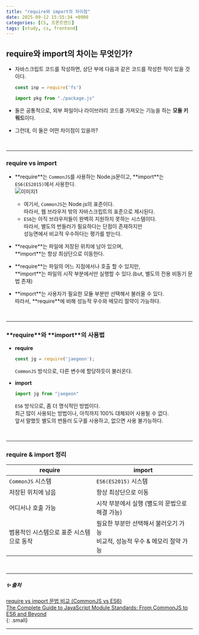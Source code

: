 ```yaml
---
title: "require와 import의 차이점"
date: 2025-09-12 15:55:34 +0900
categories: [CS, 프론트엔드]
tags: [study, cs, frontend]
---
```


## **require와 import의 차이는 무엇인가?**  

- 자바스크립트 코드를 작성하면, 상단 부에 다음과 같은 코드를 작성한 적이 있을 것이다.  
  
  ```js
  const inp = require('fs')
  ```

  ```js
  import pkg from "./package.js"  
  ```

- 둘은 공통적으로, <span class="yellow2pen">외부 파일이나 라이브러리 코드를 가져오는 기능</span>을 하는 **모듈 키워드**이다.   
- 그런데, 이 둘은 어떤 차이점이 있을까?   

<br>

---

### **<span class="yellowpen">require</span>** vs **<span class="pinkpen">import</span>**  

- **<span class="yellowpen">require</span>**는 `CommonJS`를 사용하는 <span class="greenpen">Node.js문</span>이고, **<span class="pinkpen">import</span>**는 `ES6(ES2015)`에서 사용한다.   
  ![이미지1](https://miro.medium.com/v2/resize:fit:1100/format:webp/0*B8o-p_Vpxt5g4T7u.png)  
  - 여기서, `CommonJS`는 <span class="greenpen">Node.js</span>의 표준이다.  
    따라서, 웹 브라우저 밖의 자바스크립트의 표준으로 제시된다.  
  - `ES6`는 아직 브라우저들이 완벽히 지원하지 못하는 시스템이다.   
    따라서, 별도의 번들러가 필요하다는 단점이 존재하지만   
    성능면에서 비교적 우수하다는 평가를 받는다.  


- **<span class="yellowpen">require</span>**는 <span class="blue2pen">파일에 저장된 위치</span>에 남아 있으며,   
   **<span class="pinkpen">import</span>**는 <span class="red2pen">항상 최상단</span>으로 이동한다.   

- **<span class="yellowpen">require</span>**는 파일의 <span class="blue2pen">어느 지점에서나 호출 할 수 있지만</span>,    
  **<span class="pinkpen">import</span>**는 <span class="red2pen">파일의 시작 부분에서만 실행할 수 있다.</span>(but, 별도의 전용 비동기 문법 존재)     

- **<span class="pinkpen">import</span>**는 사용자가 필요한 모듈 부분만 선택해서 불러올 수 있다.  
  따라서, **<span class="yellowpen">require</span>**에 비해 <span class="redpen">성능적 우수와 메모리 절약이 가능하다.</span>       

<br>

---

### **<span class="yellowpen">require</span>**와 **<span class="pinkpen">import</span>**의 사용법  

- **<span class="yellowpen">require</span>**  
  
  ```js   
  const jg = require('jaegeon'); 
  ```  
  `CommonJS` 방식으로, 다른 변수에 할당하듯이 불러온다.  

- **<span class="pinkpen">import</span>**   
  
  ```js   
  import jg from "jaegeon"  
  ```  
  `ES6` 방식으로, 좀 더 명식적인 방법이다.  
  최근 많이 사용되는 방법이나, 아직까지 100% 대체되어 사용될 수 없다.  
  앞서 말했듯 별도의 번들러 도구를 사용하고, <span class="redpen">없으면 사용 불가능</span>하다.    

<br>

---

### **<span class="yellowpen">require</span>** & **<span class="pinkpen">import</span>** 정리  

  | **<span class="yellowpen">require</span>** | **<span class="pinkpen">import</span>**                                        |
  | ------------------------------------------ | ------------------------------------------------------------------------------ |
  | `CommonJS` 시스템                          | `ES6(ES2015)` 시스템                                                           |
  | 저장된 위치에 남음                         | 항상 최상단으로 이동                                                           |
  | 어디서나 호출 가능                         | 시작 부분에서 실행 (별도의 문법으로 해결 가능)                                 |
  | 범용적인 시스템으로 표준 시스템으로 동작   | 필요한 부분만 선택해서 불러오기 가능<br>비교적, 성능적 우수 & 메모리 절약 가능 |

<br>

---

##### ✨ 출처  

[require vs import 문법 비교 (CommonJS vs ES6)](https://inpa.tistory.com/entry/NODE-%F0%9F%93%9A-require-%E2%9A%94%EF%B8%8F-import-CommonJs%EC%99%80-ES6-%EC%B0%A8%EC%9D%B4-1)       
[The Complete Guide to JavaScript Module Standards: From CommonJS to ES6 and Beyond](https://medium.com/javascript-decoded-in-plain-english/the-complete-guide-to-javascript-module-standards-from-commonjs-to-es6-and-beyond-7be62bb3cf64)     
{: .small}    

---
